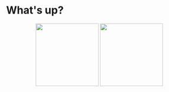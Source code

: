 #  What's up? 

<p align="center">
  <img src="https://github-readme-stats.vercel.app/api/top-langs?username=roman-koshchei&theme=nord&hide=html&hide_title=true&langs_count=3&hide_border=true" height=170>
  <img src="https://github-readme-stats.vercel.app/api/wakatime?username=romankoshchei&theme=nord&hide_border=true&langs_count=4&custom_title=Week%20activity" height=170>
</p>
